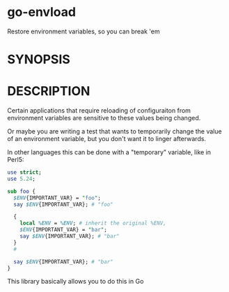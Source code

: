 # go-envload

Restore environment variables, so you can break 'em

# SYNOPSIS

# DESCRIPTION

Certain applications that require reloading of configuraiton from
environment variables are sensitive to these values being changed.

Or maybe you are writing a test that wants to temporarily change the
value of an environment variable, but you don't want it to linger afterwards.

In other languages this can be done with a "temporary" variable, like in
Perl5:

```perl
use strict;
use 5.24;

sub foo {
  $ENV{IMPORTANT_VAR} = "foo";
  say $ENV{IMPORTANT_VAR}; # "foo"

  {
    local %ENV = %ENV; # inherit the original %ENV,
    $ENV{IMPORTANT_VAR} = "bar";
    say $ENV{IMPORTANT_VAR}; # "bar"
  }
  # 

  say $ENV{IMPORTANT_VAR}; # "bar"
}
```

This library basically allows you to do this in Go
